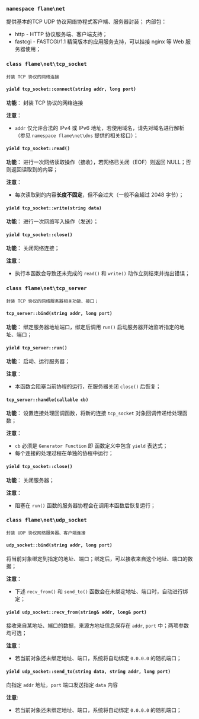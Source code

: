 ### `namespace flame\net`
提供基本的TCP UDP 协议网络协程式客户端、服务器封装；
内部包：
* http - HTTP 协议服务端、客户端支持；
* fastcgi - FASTCGI/1.1 精简版本的应用服务支持，可以挂接 nginx 等 Web 服务器使用；

### `class flame\net\tcp_socket`

	封装 TCP 协议的网络连接

#### `yield tcp_socket::connect(string addr, long port)`
**功能**：
	封装 TCP 协议的网络连接

**注意**：
* `addr` 仅允许合法的 IPv4 或 IPv6 地址，若使用域名，请先对域名进行解析（参见 `namespace flame\net\dns` 提供的相关接口）；

#### `yield tcp_socket::read()`
**功能**：
	进行一次网络读取操作（接收），若网络已关闭（EOF）则返回 NULL；否则返回读取到的内容；

**注意**：
* 每次读取到的内容**长度不固定**，但不会过大（一般不会超过 2048 字节）；

#### `yield tcp_socket::write(string data)`
**功能**：
	进行一次网络写入操作（发送）；

#### `yield tcp_socket::close()`
**功能**：
	关闭网络连接；

**注意**：
* 执行本函数会导致还未完成的 `read()` 和 `write()` 动作立刻结束并抛出错误；

### `class flame\net\tcp_server`
	封装 TCP 协议的网络服务器相关功能、接口；

#### `tcp_server::bind(string addr, long port)`
**功能**：
	绑定服务器地址端口，绑定后调用 `run()` 启动服务器开始监听指定的地址、端口；

#### `yield tcp_server::run()`
**功能**：
	启动、运行服务器；

**注意**：
* 本函数会阻塞当前协程的运行，在服务器关闭 `close()` 后恢复；

#### `tcp_server::handle(callable cb)`
**功能**：
	设置连接处理回调函数，将新的连接 `tcp_socket` 对象回调传递给处理函数；

**注意**：
* `cb` 必须是 `Generator Function` 即 函数定义中包含 `yield` 表达式；
* 每个连接的处理过程在单独的协程中运行；

#### `yield tcp_socket::close()`
**功能**：
	关闭服务器；

**注意**：
* 阻塞在 `run()` 函数的服务器协程会在调用本函数后恢复运行；

### `class flame\net\udp_socket`

	封装 UDP 协议网络服务器、客户端连接

#### `udp_socket::bind(string addr, long port)`
将当前对象绑定到指定的地址、端口；绑定后，可以接收来自这个地址、端口的数据；

**注意**：
* 下述 `recv_from()` 和 `send_to()` 函数会在未绑定地址、端口时，自动进行绑定；

#### `yield udp_socket::recv_from(string& addr, long& port)`
接收来自某地址、端口的数据，来源方地址信息保存在 `addr`, `port` 中；两项参数均可选；

**注意**：
* 若当前对象还未绑定地址、端口，系统将自动绑定 `0.0.0.0` 的随机端口；

#### `yield udp_socket::send_to(string data, string addr, long port)`
向指定 `addr` 地址，`port` 端口发送指定 `data` 内容

**注意**:
* 若当前对象还未绑定地址、端口，系统将自动绑定 `0.0.0.0` 的随机端口；
